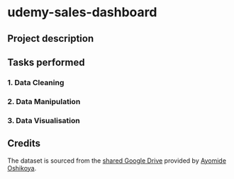 # udemy-sales-dashboard

## Project description

## Tasks performed
### 1. Data Cleaning

### 2. Data Manipulation

### 3. Data Visualisation

## Credits
The dataset is sourced from the [shared Google Drive](https://drive.google.com/drive/folders/11XO-3tqFYhkwPzb0O8gUFDi8j67QVLQb) provided by [Ayomide Oshikoya](https://github.com/Turbo300x). 
